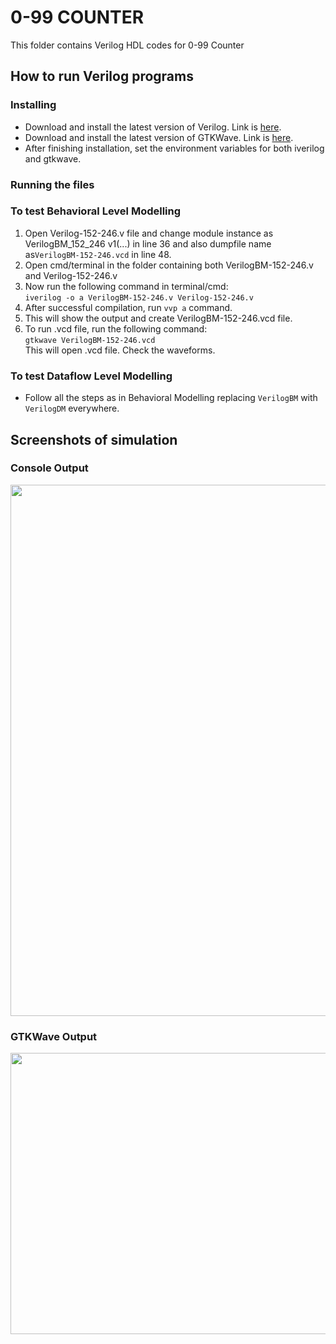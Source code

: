 # 0-99 COUNTER
This folder contains Verilog HDL codes for 0-99 Counter

## How to run Verilog programs
### Installing 
- Download and install the latest version of Verilog. Link is [here](https://sourceforge.net/projects/iverilog/files/latest/download).
- Download and install the latest version of GTKWave. Link is [here](https://sourceforge.net/projects/gtkwave/files/latest/download).
- After finishing installation, set the environment variables for both iverilog and gtkwave.

### Running the files

### To test Behavioral Level Modelling 
1. Open Verilog-152-246.v file and change module instance as VerilogBM_152_246 v1(...) in line 36 and also dumpfile name as`VerilogBM-152-246.vcd` in line 48.
2. Open cmd/terminal in the folder containing both VerilogBM-152-246.v and Verilog-152-246.v
3. Now run the following command in terminal/cmd:  
`iverilog -o a VerilogBM-152-246.v Verilog-152-246.v`
4. After successful compilation, run `vvp a` command.
5. This will show the output and create VerilogBM-152-246.vcd file.
6. To run .vcd file, run the following command:  
`gtkwave VerilogBM-152-246.vcd`  
This will open .vcd file. Check the waveforms.

### To test Dataflow Level Modelling
- Follow all the steps as in Behavioral Modelling replacing `VerilogBM` with `VerilogDM` everywhere.

## Screenshots of simulation
### Console Output

<img src="https://github.com/vichitr/DDS-Project/blob/master/Images/verilogBM.png" width="850" height="850" />

### GTKWave Output

<img src="https://github.com/vichitr/DDS-Project/blob/master/Images/gtkwave.png" width="850" height="450" />
